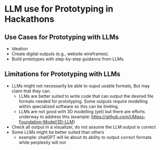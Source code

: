 # LLM use for Prototyping in Hackathons

## Use Cases for Prototyping with LLMs

- Ideation
- Create digital outputs (e.g., website wireframes).
- Build prototypes with step-by-step guidance from LLMs.

## Limitations for Prototyping with LLMs

- LLMs might not necessarily be able to ouput usable formats, But may claim that they can.
	- LLMs are better suited to write code that can output the desired file formats needed for prototyping. Some outputs require modelling within specialized software so this can be limiting.
  	- LLMs are not good with 3D modelling (yet) but there are efforts underway to address this (example: https://github.com/UMass-Foundation-Model/3D-LLM)
- Check all output in a visualizer, do not assume the LLM output is correct
- Some LLMs might be better suited than others
	- example: chatGPT will lie about its ability to output correct formats while perplexity will not
